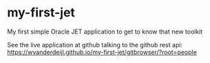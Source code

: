 # my-first-jet
My first simple Oracle JET application to get to know that new toolkit

See the live application at github talking to the github rest api: https://wvanderdeijl.github.io/my-first-jet/gitbrowser/?root=people
